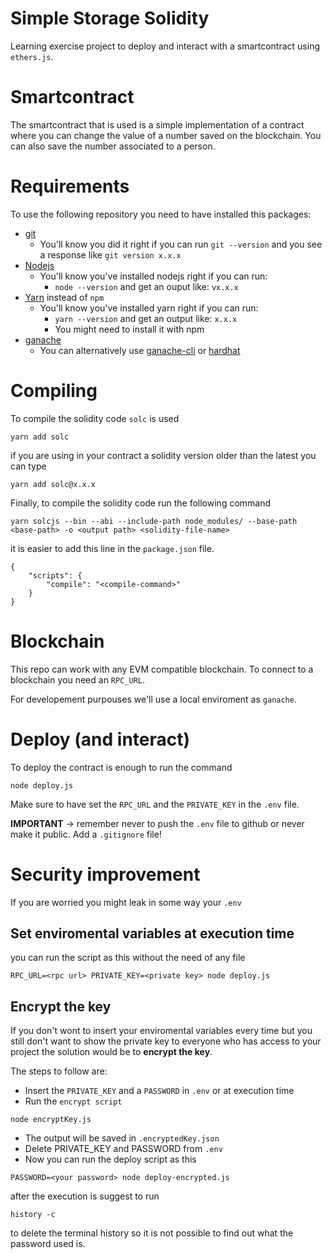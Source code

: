 # Simple Storage Solidity

Learning exercise project to deploy and interact with a smartcontract using `ethers.js`.

# Smartcontract

The smartcontract that is used is a simple implementation of a contract where you can change the value of a number saved on the blockchain. You can also save the number associated to a person.

# Requirements

To use the following repository you need to have installed this packages:

- [git](https://git-scm.com/book/en/v2/Getting-Started-Installing-Git)
  - You'll know you did it right if you can run `git --version` and you see a response like `git version x.x.x`
- [Nodejs](https://nodejs.org/en/)
  - You'll know you've installed nodejs right if you can run:
    - `node --version` and get an ouput like: `vx.x.x`
- [Yarn](https://classic.yarnpkg.com/lang/en/docs/install/) instead of `npm`
  - You'll know you've installed yarn right if you can run:
    - `yarn --version` and get an output like: `x.x.x`
    - You might need to install it with npm
- [ganache](https://trufflesuite.com/ganache/)
  - You can alternatively use [ganache-cli](https://www.npmjs.com/package/ganache-cli) or [hardhat](https://hardhat.org/)

# Compiling

To compile the solidity code `solc` is used

```
yarn add solc
```

if you are using in your contract a solidity version older than the latest you can type

```
yarn add solc@x.x.x
```

Finally, to compile the solidity code run the following command

```
yarn solcjs --bin --abi --include-path node_modules/ --base-path <base-path> -o <output path> <solidity-file-name>
```

it is easier to add this line in the `package.json` file.

```
{
    "scripts": {
        "compile": "<compile-command>"
    }
}
```

# Blockchain

This repo can work with any EVM compatible blockchain. To connect to a blockchain you need an `RPC_URL`.

For developement purpouses we'll use a local enviroment as `ganache`.

# Deploy (and interact)

To deploy the contract is enough to run the command

```
node deploy.js
```

Make sure to have set the `RPC_URL` and the `PRIVATE_KEY` in the `.env` file.

**IMPORTANT** -> remember never to push the `.env` file to github or never make it public. Add a `.gitignore` file!

# Security improvement

If you are worried you might leak in some way your `.env`

## Set enviromental variables at execution time

you can run the script as this without the need of any file

```
RPC_URL=<rpc url> PRIVATE_KEY=<private key> node deploy.js
```

## Encrypt the key

If you don't wont to insert your enviromental variables every time but you still don't want to show the private key to everyone who has access to your project the solution would be to **encrypt the key**.

The steps to follow are:

- Insert the `PRIVATE_KEY` and a `PASSWORD` in `.env` or at execution time
- Run the `encrypt script`

```
node encryptKey.js
```

- The output will be saved in `.encryptedKey.json`
- Delete PRIVATE_KEY and PASSWORD from `.env`
- Now you can run the deploy script as this

```
PASSWORD=<your password> node deploy-encrypted.js
```

after the execution is suggest to run

```
history -c
```

to delete the terminal history so it is not possible to find out what the password used is.
